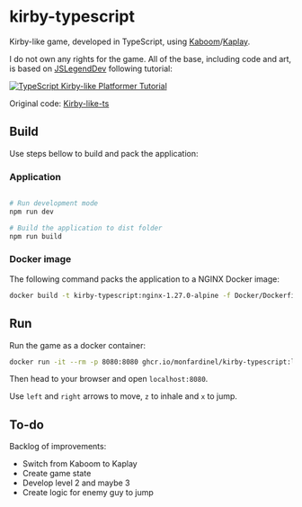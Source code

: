 # kirby-typescript

Kirby-like game, developed in TypeScript, using [Kaboom](https://github.com/replit/kaboom)/[Kaplay](https://github.com/marklovers/kaplay).

I do not own any rights for the game. All of the base, including code and art, is based on [JSLegendDev](https://github.com/JSLegendDev/) following tutorial:

[![TypeScript Kirby-like Platformer Tutorial](https://img.youtube.com/vi/rICeqnbzkZk/0.jpg)](https://www.youtube.com/watch?v=rICeqnbzkZk)

Original code: [Kirby-like-ts](https://github.com/JSLegendDev/Kirby-like-ts/)

## Build

Use steps bellow to build and pack the application:

### Application

```bash

# Run development mode
npm run dev

# Build the application to dist folder
npm run build

```

### Docker image

The following command packs the application to a NGINX Docker image:

```bash
docker build -t kirby-typescript:nginx-1.27.0-alpine -f Docker/Dockerfile .
```

## Run

Run the game as a docker container:

```bash
docker run -it --rm -p 8080:8080 ghcr.io/monfardinel/kirby-typescript:latest
```

Then head to your browser and open `localhost:8080`.

Use `left` and `right` arrows to move, `z` to inhale and `x` to jump.

## To-do

Backlog of improvements:

- Switch from Kaboom to Kaplay
- Create game state
- Develop level 2 and maybe 3
- Create logic for enemy guy to jump
